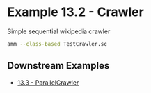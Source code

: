# Example 13.2 - Crawler
Simple sequential wikipedia crawler

```bash
amm --class-based TestCrawler.sc
```
## Downstream Examples

- [13.3 - ParallelCrawler](https://github.com/handsonscala/handsonscala/tree/master/examples/13.3%20-%20ParallelCrawler)